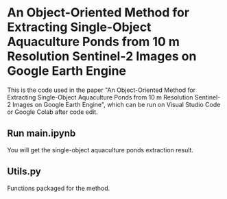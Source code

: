 # An Object-Oriented Method for Extracting Single-Object Aquaculture Ponds from 10 m Resolution Sentinel-2 Images on Google Earth Engine
This is the code used in the paper "An Object-Oriented Method for Extracting Single-Object Aquaculture Ponds from 10 m Resolution Sentinel-2 Images on Google Earth Engine", which can be run on Visual Studio Code or Google Colab after code edit.

## Run main.ipynb
You will get the single-object aquaculture ponds extraction result.

## Utils.py
Functions packaged for the method.
